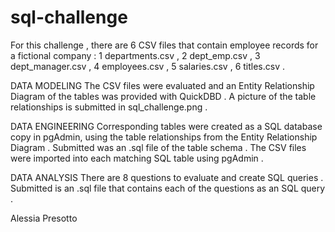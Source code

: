 # sql-challenge
For this challenge , there are 6 CSV files that contain employee records for a fictional company :
1  departments.csv , 
2  dept_emp.csv , 
3  dept_manager.csv , 
4  employees.csv , 
5  salaries.csv , 
6  titles.csv . 

DATA MODELING
The CSV files were evaluated and an Entity Relationship Diagram of the tables was provided with QuickDBD . 
A picture of the table relationships is submitted in sql_challenge.png .

DATA ENGINEERING
Corresponding tables were created as a SQL database copy in pgAdmin, using the table relationships from the 
Entity Relationship Diagram . Submitted was an .sql file of the table schema . The CSV files were imported into
each matching SQL table using pgAdmin .

DATA ANALYSIS
There are 8 questions to evaluate and create SQL queries . Submitted is an .sql file that contains each of the
questions as an SQL query . 

Alessia Presotto
